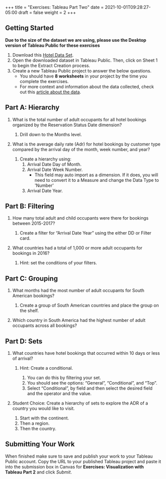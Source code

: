 +++
title = "Exercises: Tableau Part Two"
date = 2021-10-01T09:28:27-05:00
draft = false
weight = 2
+++

## Getting Started

**Due to the size of the dataset we are using, please use the Desktop version of Tableau Public for these exercises**

1. Download this [Hotel Data Set](https://www.kaggle.com/jessemostipak/hotel-booking-demand).  
1. Open the downloaded dataset in Tableau Public. Then, click on Sheet 1 to begin the Extract Creation process.
1. Create a new Tableau Public project to answer the below questions.
   - You should have **8 worksheets** in your project by the time you complete the exercises.
   - For more context and information about the data collected, check out this [article about the data](https://www.sciencedirect.com/science/article/pii/S2352340918315191).

## Part A: Hierarchy

1. What is the total number of adult occupants for all hotel bookings organized by the Reservation Status Date dimension?
   
   1. Drill down to the Months level.

1. What is the average daily rate (Adr) for hotel bookings by customer type compared by the arrival day of the month, week number, and year?

   1. Create a hierarchy using:
      1. Arrival Date Day of Month.
      1. Arrival Date Week Number. 
         - This field may auto import as a dimension. If it does, you will need to convert it to a Measure and change the Data Type to 'Number' 
      1. Arrival Date Year.
      
## Part B: Filtering

1. How many total adult and child occupants were there for bookings between 2015-2017?

   1. Create a filter for “Arrival Date Year” using the either DD or Filter card.

1. What countries had a total of 1,000 or more adult occupants for bookings in 2016?

   1. Hint: set the conditions of your filters.
 
## Part C: Grouping

1. What months had the most number of adult occupants for South American bookings?
   
   1. Create a group of South American countries and place the group on the shelf.

1. Which country in South America had the highest number of adult occupants across all bookings?

## Part D: Sets

1. What countries have hotel bookings that occurred within 10 days or less of arrival?
   
   1. Hint: Create a conditional.  

      1. You can do this by filtering your set.  
      1. You should see the options: “General”, “Conditional”, and “Top”.
      1. Select “Conditional”, by field and then select the desired field and the operator and the value.

1. Student Choice: Create a hierarchy of sets to explore the ADR of a country you would like to visit.

   1. Start with the continent.
   1. Then a region.
   1. Then the country.  
 
## Submitting Your Work

When finished make sure to save and publish your work to your Tableau Public account. Copy the URL to your published Tableau project and paste it into the submission box in 
Canvas for **Exercises: Visualization with Tableau Part 2** and click *Submit*.

